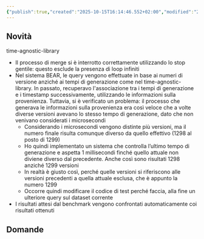 ```yaml
---
{"publish":true,"created":"2025-10-15T16:14:46.552+02:00","modified":"2024-02-07T12:00:00.000+01:00","cssclasses":""}
---
```



## Novità

time-agnostic-library

- Il processo di merge si è interrotto correttamente utilizzando lo stop gentile: questo esclude la presenza di loop infiniti
- Nel sistema BEAR, le query vengono effettuate in base ai numeri di versione anziché ai tempi di generazione come nel time-agnostic-library. In passato, recuperavo l'associazione tra i tempi di generazione e i timestamp successivamente, utilizzando le informazioni sulla provenienza. Tuttavia, si è verificato un problema: il processo che generava le informazioni sulla provenienza era così veloce che a volte diverse versioni avevano lo stesso tempo di generazione, dato che non venivano considerati i microsecondi
    - Considerando i microsecondi vengono distinte più versioni, ma il numero finale risulta comunque diverso da quello effettivo (1298 al posto di 1299)
    - Ho quindi implementato un sistema che controlla l’ultimo tempo di generazione e aspetta 1 millisecondi finché quello attuale non diviene diverso dal precedente. Anche così sono risultati 1298 anziché 1299 versioni
    - In realtà è giusto così, perché quelle versioni si riferiscono alle versioni precedenti a quella attuale esclusa, che è appunto la numero 1299
    - Occorre quindi modificare il codice di test perché faccia, alla fine un ulteriore query sul dataset corrente
- I risultati attesi dal benchmark vengono confrontati automaticamente coi risultati ottenuti

## Domande
